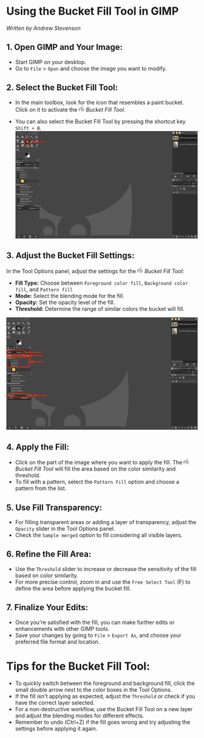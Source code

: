 # Using the Bucket Fill Tool in GIMP

*Written by Andrew Stevenson*

## 1. Open GIMP and Your Image:

- Start GIMP on your desktop.
- Go to `File` > `Open` and choose the image you want to modify.

## 2. Select the Bucket Fill Tool:

- In the main toolbox, look for the icon that resembles a paint bucket. Click on it to activate the ![Bucket Fill Icon](../images/BucketFillTool.png) *Bucket Fill Tool*.<br>

- You can also select the Bucket Fill Tool by pressing the shortcut key `Shift + B`.
![Selecting Bucket Fill Tool](../images/BucketFillToolSelection.png)

## 3. Adjust the Bucket Fill Settings:

In the Tool Options panel, adjust the settings for the ![Bucket Fill Icon](../images/BucketFillTool.png) *Bucket Fill Tool*:
- **Fill Type:** Choose between `Foreground color fill`, `Background color fill`, and `Pattern fill`
- **Mode:** Select the blending mode for the fill.
- **Opacity:** Set the opacity level of the fill.
- **Threshold:** Determine the range of similar colors the bucket will fill.

![Bucket Fill Options](../images/BucketFillOptions.png)

## 4. Apply the Fill:

- Click on the part of the image where you want to apply the fill. The ![Bucket Fill Icon](../images/BucketFillTool.png) *Bucket Fill Tool* will fill the area based on the color similarity and threshold.
- To fill with a pattern, select the `Pattern Fill` option and choose a pattern from the list.

## 5. Use Fill Transparency:

- For filling transparent areas or adding a layer of transparency, adjust the `Opacity` slider in the Tool Options panel.
- Check the `Sample merged` option to fill considering all visible layers.

## 6. Refine the Fill Area:

- Use the `Threshold` slider to increase or decrease the sensitivity of the fill based on color similarity.
- For more precise control, zoom in and use the `Free Select Tool` (F) to define the area before applying the bucket fill.

## 7. Finalize Your Edits:

- Once you're satisfied with the fill, you can make further edits or enhancements with other GIMP tools.
- Save your changes by going to `File` > `Export As`, and choose your preferred file format and location.

# Tips for the Bucket Fill Tool:

- To quickly switch between the foreground and background fill, click the small double arrow next to the color boxes in the Tool Options.
- If the fill isn't applying as expected, adjust the `Threshold` or check if you have the correct layer selected.
- For a non-destructive workflow, use the Bucket Fill Tool on a new layer and adjust the blending modes for different effects.
- Remember to undo (Ctrl+Z) if the fill goes wrong and try adjusting the settings before applying it again.

